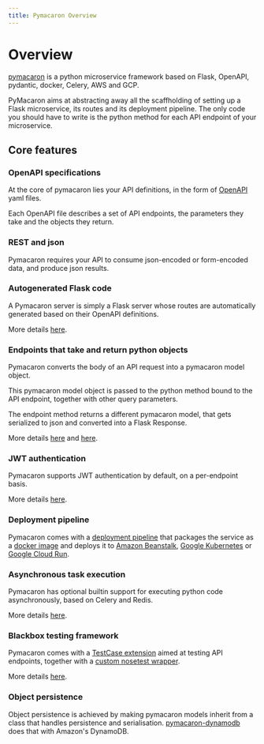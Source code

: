 ```yaml
---
title: Pymacaron Overview
---
```


Overview
========

[pymacaron](https://github.com/pymacaron/pymacaron) is a python microservice
framework based on Flask, OpenAPI, pydantic, docker, Celery, AWS and GCP.

PyMacaron aims at abstracting away all the scaffholding of setting up a Flask
microservice, its routes and its deployment pipeline. The only code you
should have to write is the python method for each API endpoint of your
microservice.

## Core features

### OpenAPI specifications

At the core of pymacaron lies your API definitions, in the form of
[OpenAPI](https://swagger.io/specification/) yaml files.

Each OpenAPI file describes a set of API endpoints, the parameters they take
and the objects they return.

### REST and json

Pymacaron requires your API to consume json-encoded or form-encoded data, and produce
json results.

### Autogenerated Flask code

A Pymacaron server is simply a Flask server whose routes are automatically
generated based on their OpenAPI definitions.

More details [here](http://pymacaron.com/api.html).

### Endpoints that take and return python objects

Pymacaron converts the body of an API request into a pymacaron
model object.

This pymacaron model object is passed to the python method bound to the API endpoint, together
with other query parameters.

The endpoint method returns a different pymacaron model, that gets serialized to json and converted into a Flask Response.

More details [here](https://github.com/pymacaron/pages/blob/master/api.md) and [here](http://pymacaron.com/models.html).

### JWT authentication

Pymacaron supports JWT authentication by default, on a per-endpoint basis.

More details [here](http://pymacaron.com/jwt.html).

### Deployment pipeline

Pymacaron comes with a [deployment
pipeline](http://pymacaron.com/deploy.html) that packages the service as a
[docker image](http://pymacaron.com/docker.html) and deploys it to [Amazon
Beanstalk](http://pymacaron.com/aws.html), [Google Kubernetes](http://pymacaron.com/gke.html)
or [Google Cloud Run](http://pymacaron.com/gcr.html).

### Asynchronous task execution

Pymacaron has optional builtin support for executing python code asynchronously, based on Celery and Redis.

More details [here](http://pymacaron.com/async.html).

### Blackbox testing framework

Pymacaron comes with a [TestCase extension](https://github.com/pymacaron/pymacaron-unit) aimed at testing API endpoints, together
with a [custom nosetest wrapper](https://github.com/pymacaron/pymacaron/blob/master/bin/pymtest).

More details [here](http://pymacaron.com/testing.html).

### Object persistence

Object persistence is achieved by making pymacaron models inherit from a class
that handles persistence and serialisation.
[pymacaron-dynamodb](https://github.com/pymacaron/pymacaron-dynamodb) does that
with Amazon's DynamoDB.
